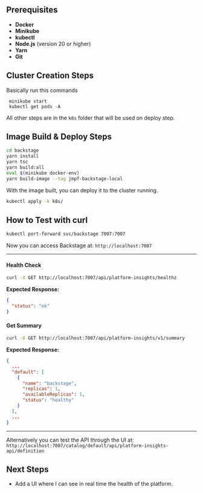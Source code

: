 ## Prerequisites
- **Docker**
- **Minikube**
- **kubectl**
- **Node.js** (version 20 or higher)
- **Yarn**
- **Git**

## Cluster Creation Steps

Basically run this commands

```
 minikube start
 kubectl get pods -A
```

All other steps are in the `k8s` folder that will be used on deploy step.

## Image Build & Deploy Steps

```bash
cd backstage
yarn install
yarn tsc
yarn build:all
eval $(minikube docker-env)
yarn build-image --tag jmpf-backstage-local
```

With the image built, you can deploy it to the cluster running.

```bash
kubectl apply -k k8s/
```

## How to Test with curl

```bash
kubectl port-forward svc/backstage 7007:7007
```

Now you can access Backstage at: `http://localhost:7007`


---

#### Health Check
```bash
curl -X GET http://localhost:7007/api/platform-insights/healthz
```

**Expected Response:**
```json
{
  "status": "ok"
}
```

#### Get Summary
```bash
curl -X GET http://localhost:7007/api/platform-insights/v1/summary
```

**Expected Response:**
```json
{
  ...
  "default": [
    {
      "name": "backstage",
      "replicas": 1,
      "availableReplicas": 1,
      "status": "healthy"
    }
  ],
  ...
}
```
---
Alternatively you can test the API through the UI at: `http://localhost:7007/catalog/default/api/platform-insights-api/definition`

## Next Steps

- Add a UI where I can see in real time the health of the platform.